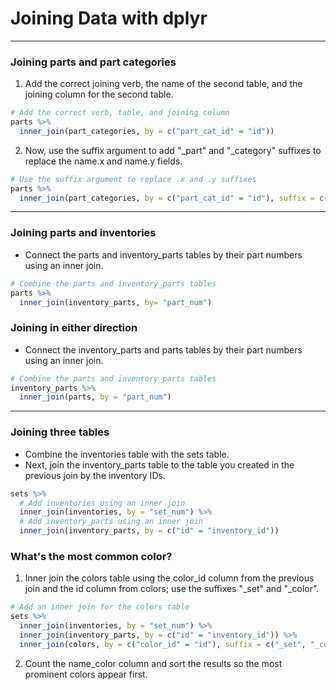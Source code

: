 # Joining Data with dplyr
---
### Joining parts and part categories
1. Add the correct joining verb, the name of the second table, and the joining column for the second table.
```r
# Add the correct verb, table, and joining column
parts %>% 
  inner_join(part_categories, by = c("part_cat_id" = "id"))
```
2. Now, use the suffix argument to add "_part" and "_category" suffixes to replace the name.x and name.y fields.
```r
# Use the suffix argument to replace .x and .y suffixes
parts %>% 
  inner_join(part_categories, by = c("part_cat_id" = "id"), suffix = c("_part", "_category"))
```
---
### Joining parts and inventories
* Connect the parts and inventory_parts tables by their part numbers using an inner join.
```r
# Combine the parts and inventory_parts tables
parts %>%
  inner_join(inventory_parts, by= "part_num")
```
### Joining in either direction
* Connect the inventory_parts and parts tables by their part numbers using an inner join.
```r
# Combine the parts and inventory_parts tables
inventory_parts %>%
  inner_join(parts, by = "part_num")
```
---
### Joining three tables
* Combine the inventories table with the sets table.
* Next, join the inventory_parts table to the table you created in the previous join by the inventory IDs.
```r
sets %>%
  # Add inventories using an inner join 
  inner_join(inventories, by = "set_num") %>%
  # Add inventory_parts using an inner join 
  inner_join(inventory_parts, by = c("id" = "inventory_id"))
```
### What's the most common color?
1. Inner join the colors table using the color_id column from the previous join and the id column from colors; use the suffixes "_set" and "_color".
```r
# Add an inner join for the colors table
sets %>%
  inner_join(inventories, by = "set_num") %>%
  inner_join(inventory_parts, by = c("id" = "inventory_id")) %>%
  inner_join(colors, by = c("color_id" = "id"), suffix = c("_set", "_color"))
```
2. Count the name_color column and sort the results so the most prominent colors appear first.
